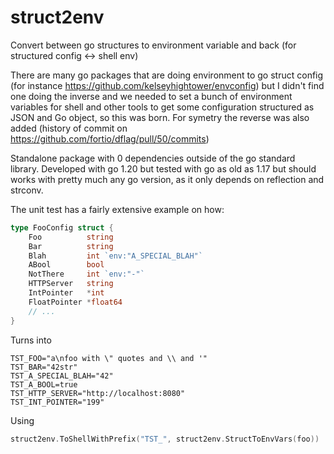 # struct2env
Convert between go structures to environment variable and back (for structured config &lt;-> shell env)

There are many go packages that are doing environment to go struct config (for instance https://github.com/kelseyhightower/envconfig) but I didn't find one doing the inverse and we needed to set a bunch of environment variables for shell and other tools to get some configuration structured as JSON and Go object, so this was born. For symetry the reverse was also added (history of commit on https://github.com/fortio/dflag/pull/50/commits)

Standalone package with 0 dependencies outside of the go standard library. Developed with go 1.20 but tested with go as old as 1.17
but should works with pretty much any go version, as it only depends on reflection and strconv.


The unit test has a fairly extensive example on how:
```go
type FooConfig struct {
	Foo          string
	Bar          string
	Blah         int `env:"A_SPECIAL_BLAH"`
	ABool        bool
	NotThere     int `env:"-"`
	HTTPServer   string
	IntPointer   *int
	FloatPointer *float64
    // ...
}
```

Turns into
```shell
TST_FOO="a\nfoo with \" quotes and \\ and '"
TST_BAR="42str"
TST_A_SPECIAL_BLAH="42"
TST_A_BOOL=true
TST_HTTP_SERVER="http://localhost:8080"
TST_INT_POINTER="199"
```

Using
```go
struct2env.ToShellWithPrefix("TST_", struct2env.StructToEnvVars(foo))
```
